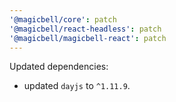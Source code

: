 ```yaml
---
'@magicbell/core': patch
'@magicbell/react-headless': patch
'@magicbell/magicbell-react': patch
---
```


Updated dependencies:

- updated `dayjs` to `^1.11.9`.
